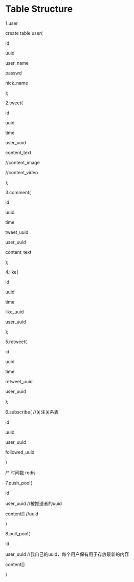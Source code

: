 # Table Structure

1.user

create table user(

id

uuid

user_name

passwd

nick_name

);



2.tweet(

id

uuid

time

user_uuid

content_text

//content_image

//content_video

);



3.comment(

id

uuid

time

tweet_uuid

user_uuid

content_text

);



4.like(

id

uuid

time

like_uuid

user_uuid

);



5.retweet(

id

uuid

time

retweet_uuid

user_uuid

);



6.subscribe( //关注关系表

id

uuid

user_uuid

followed_uuid

)



/* 时间戳 redis

7.push_pool(

id

user_uuid //被推送者的uuid

content[] //uuid

)



8.pull_pool(

id

user_uuid //我自己的uuid，每个用户保有用于存放最新的内容

content[]

)



